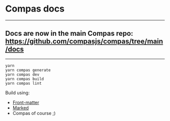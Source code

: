 # Compas docs

--- 

## Docs are now in the main Compas repo: https://github.com/compasjs/compas/tree/main/docs

---

```shell
yarn
yarn compas generate
yarn compas dev
yarn compas build
yarn compas lint
```

Build using:

- [Front-matter](https://www.npmjs.com/package/front-matter)
- [Marked](https://www.npmjs.com/package/marked)
- Compas of course ;)
